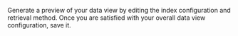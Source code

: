 Generate a preview of your data view by editing the index configuration and retrieval method. Once you are satisfied with your overall data view configuration, save it.